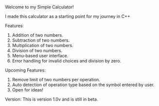 Welcome to my Simple Calculator!

I made this calculator as a starting point for my journey in C++


Features:
1. Addition of two numbers.
2. Subtraction of two numbers.
3. Multiplication of two numbers.
4. Division of two numbers.
5. Menu-based user interface.
6. Error handling for invalid choices and division by zero.



Upcoming Features:
1. Remove limit of two numbers per operation.
2. Auto detection of operation type based on the symbol entered by user.
3. Open for ideas!


Version:
This is version 1.0v and is still in beta.
